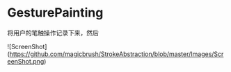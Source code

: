 # GesturePainting

将用户的笔触操作记录下来，然后

![ScreenShot] (https://github.com/magicbrush/StrokeAbstraction/blob/master/Images/ScreenShot.png)
